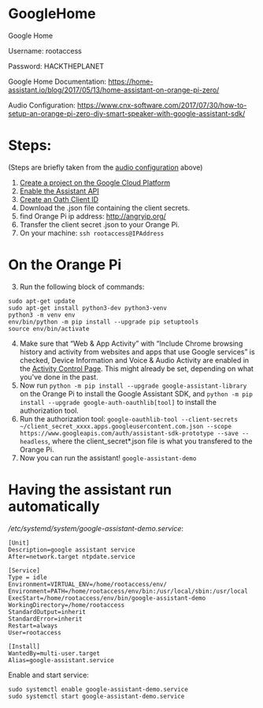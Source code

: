 # GoogleHome
Google Home

Username: rootaccess

Password: HACKTHEPLANET

Google Home Documentation:
https://home-assistant.io/blog/2017/05/13/home-assistant-on-orange-pi-zero/

Audio Configuration:
https://www.cnx-software.com/2017/07/30/how-to-setup-an-orange-pi-zero-diy-smart-speaker-with-google-assistant-sdk/

# Steps: 
(Steps are briefly taken from the [audio configuration](https://www.cnx-software.com/2017/07/30/how-to-setup-an-orange-pi-zero-diy-smart-speaker-with-google-assistant-sdk/#setting-up-google-assistant-on-orange-pi-zero) above)
1. [Create a project on the Google Cloud Platform](https://console.cloud.google.com/project)
1. [Enable the Assistant API](https://console.developers.google.com/apis/api/embeddedassistant.googleapis.com/overview)
1. [Create an Oath Client ID](https://console.developers.google.com/apis/credentials/oauthclient)
1. Download the .json file containing the client secrets.
1. find Orange Pi ip address: http://angryip.org/
1. Transfer the client secret .json to your Orange Pi.
2. On your machine: `ssh rootaccess@IPAddress`
# On the Orange Pi
3. Run the following block of commands:
```
sudo apt-get update
sudo apt-get install python3-dev python3-venv
python3 -m venv env
env/bin/python -m pip install --upgrade pip setuptools
source env/bin/activate
```
4. Make sure that “Web & App Activity” with “Include Chrome browsing history and activity from websites and apps that use Google services”  is checked, Device Information and Voice & Audio Activity are enabled in the  [Activity Control Page](https://myaccount.google.com/activitycontrols). This might already be set, depending on what you've done in the past.
5. Now run `python -m pip install --upgrade google-assistant-library` on the Orange Pi to install the Google Assistant SDK, and `python -m pip install --upgrade google-auth-oauthlib[tool]` to install the authorization tool.
6. Run the authorization tool: `google-oauthlib-tool --client-secrets ~/client_secret_xxxx.apps.googleusercontent.com.json --scope https://www.googleapis.com/auth/assistant-sdk-prototype --save --headless`, where the client_secret\*.json file is what you transfered to the Orange Pi.
7. Now you can run the assistant! `google-assistant-demo`
# Having the assistant run automatically
*/etc/systemd/system/google-assistant-demo.service*:
```
[Unit]
Description=google assistant service
After=network.target ntpdate.service
 
[Service]
Type = idle
Environment=VIRTUAL_ENV=/home/rootaccess/env/
Environment=PATH=/home/rootaccess/env/bin:/usr/local/sbin:/usr/local
ExecStart=/home/rootaccess/env/bin/google-assistant-demo
WorkingDirectory=/home/rootaccess
StandardOutput=inherit
StandardError=inherit
Restart=always
User=rootaccess
 
[Install]
WantedBy=multi-user.target
Alias=google-assistant.service
```

Enable and start service:
```
sudo systemctl enable google-assistant-demo.service
sudo systemctl start google-assistant-demo.service
```
